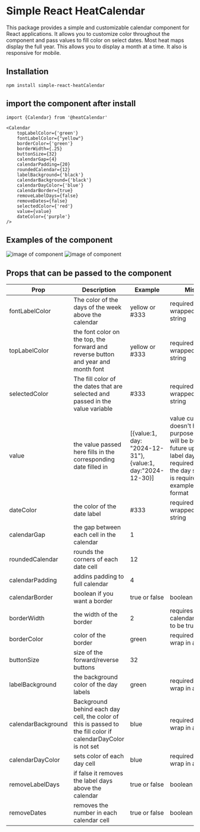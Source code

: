 # Simple React HeatCalendar 
This package provides a simple and customizable calendar component for React applications. It allows you to customize color throughout the component and pass values to fill color on select dates. Most heat maps display the full year. This allows you to display a month at a time. It also is responsive for mobile.
## Installation 
```npm install simple-react-heatCalendar```

## import the component after install
```import {Calendar} from '@heatCalendar'```
```
<Calendar 
    topLabelColor={'green'}
    fontLabelColor={"yellow"}
    borderColor={'green'}
    borderWidth={.25}
    buttonSize={32}
    calendarGap={4}
    calendarPadding={20}
    roundedCalendar={12}
    labelBackground={'black'} 
    calendarBackground={'black'}
    calendarDayColor={'blue'}
    calendarBorder={true}
    removeLabelDays={false}
    removeDates={false}
    selectedColor={'red'} 
    value={value}
    dateColor={'purple'}
/>
```

## Examples of the component

![image of component](https://github.com/apmanager001/simple-react-heatcalendar/blob/main/assets/basic.jpg?raw=true)
![image of component](https://github.com/apmanager001/simple-react-heatcalendar/blob/main/assets/custom.jpg?raw=true)

## Props that can be passed to the component

| Prop               | Description                                                                                                    | Example                                                   | Misc                                                                                                                                             |
|--------------------|----------------------------------------------------------------------------------------------------------------|-----------------------------------------------------------|--------------------------------------------------------------------------------------------------------------------------------------------------|
| fontLabelColor     | The color of the days of the week above the calendar                                                           | yellow or #333                                            | required to wrapped in a string                                                                                                                  |
| topLabelColor      | the font color on the top, the forward and reverse button and year and month font                              | yellow or #333                                            | required to wrapped in a string                                                                                                                  |
| selectedColor      | The fill color of the dates that are selected and passed in the value variable                                 | #333                                                      | required to wrapped in a string                                                                                                                  |
| value              | the value passed here fills in the corresponding date filled in                                                | [{value:1, day: "2024-12-31"},{value:1, day:"2024-12-30}] | value current doesn't have a purpose but will be built in future updates. label day is required and the day string is required in example format |
| dateColor          | the color of the date label                                                                                    | #333                                                      | required to wrapped in a string                                                                                                                  |
| calendarGap        | the gap between each cell in the calendar                                                                      | 1                                                         |                                                                                                                                                  |
| roundedCalendar    | rounds the corners of each date cell                                                                           | 12                                                        |                                                                                                                                                  |
| calendarPadding    | addins padding to full calendar                                                                                | 4                                                         |                                                                                                                                                  |
| calendarBorder     | boolean if you want a border                                                                                   | true or false                                             | boolean                                                                                                                                          |
| borderWidth        | the width of the border                                                                                        | 2                                                         | requires calendarBorder to be true                                                                                                               |
| borderColor        | color of the border                                                                                            | green                                                     | required to wrap in a string                                                                                                                     |
| buttonSize         | size of the forward/reverse buttons                                                                            | 32                                                        |                                                                                                                                                  |
| labelBackground    | the background color of the day labels                                                                         | green                                                     | required to wrap in a string                                                                                                                     |
| calendarBackground | Background behind each day cell, the color of this is passed to the fill color  if calendarDayColor is not set | blue                                                      | required to wrap in a string                                                                                                                     |
| calendarDayColor   | sets color of each day cell                                                                                    | blue                                                      | required to wrap in a string                                                                                                                     |
| removeLabelDays    | if false it removes the label days above the calendar                                                          | true or false                                             | boolean                                                                                                                                          |
| removeDates        | removes the number in each calendar cell                                                                       | true or false                                             | boolean                                                                                                                                          |


